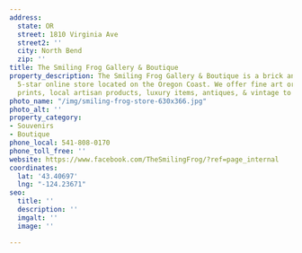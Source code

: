 ```yaml
---
address:
  state: OR
  street: 1810 Virginia Ave
  street2: ''
  city: North Bend
  zip: ''
title: The Smiling Frog Gallery & Boutique
property_description: The Smiling Frog Gallery & Boutique is a brick and mortar &
  5-star online store located on the Oregon Coast. We offer fine art originals, art
  prints, local artisan products, luxury items, antiques, & vintage to new rarities.
photo_name: "/img/smiling-frog-store-630x366.jpg"
photo_alt: ''
property_category:
- Souvenirs
- Boutique
phone_local: 541-808-0170
phone_toll_free: ''
website: https://www.facebook.com/TheSmilingFrog/?ref=page_internal
coordinates:
  lat: '43.40697'
  lng: "-124.23671"
seo:
  title: ''
  description: ''
  imgalt: ''
  image: ''

---
```

